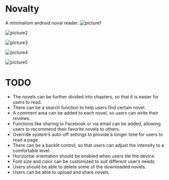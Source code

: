 # Novalty
A minimalism android noval reader.
![picture1](https://user-images.githubusercontent.com/350283/32980606-7b51142e-cca4-11e7-8e08-ca7a73aaf001.png)

![picture2](https://user-images.githubusercontent.com/350283/32980616-a2beb458-cca4-11e7-9c12-ce472a3ae96f.png)

![picture3](https://user-images.githubusercontent.com/350283/32980615-a29569e0-cca4-11e7-8840-125e0c407357.png)

![picture4](https://user-images.githubusercontent.com/350283/32980614-a26cfcee-cca4-11e7-9dfa-fbadd2175c5a.png)

![picture5](https://user-images.githubusercontent.com/350283/32980612-a2432b80-cca4-11e7-9904-fb3543bdd881.png)

# TODO
- The novels can be further divided into chapters, so that it is easier for users to read.
- There can be a search function to help users find certain novel.
- A comment area can be added to each novel, so users can write their reviews.
- Functions like sharing to Facebook or via email can be added, allowing users to recommend their favorite novels to others.
- Override system’s auto-off settings to provide a longer time for users to read a page.
- There can be a backlit control, so that users can adjust the intensity to a comfortable level.
- Horizontal orientation should be enabled when users tile the device.
- Font size and color can be customized to suit different user’s needs.
- Users should be able to delete some of the downloaded novels.
- Users can be able to upload and share novels.
